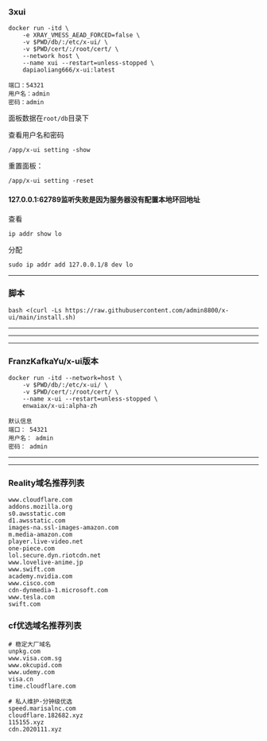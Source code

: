 ###  3xui

```
docker run -itd \
    -e XRAY_VMESS_AEAD_FORCED=false \
    -v $PWD/db/:/etc/x-ui/ \
    -v $PWD/cert/:/root/cert/ \
    --network host \
    --name xui --restart=unless-stopped \
    dapiaoliang666/x-ui:latest
```

```
端口：54321
用户名：admin
密码：admin
```

面板数据在`root/db`目录下

查看用户名和密码

```
/app/x-ui setting -show
```

重置面板：
```
/app/x-ui setting -reset
```

#### 127.0.0.1:62789监听失败是因为服务器没有配置本地环回地址
查看
```
ip addr show lo
```
分配
```
sudo ip addr add 127.0.0.1/8 dev lo
```

---
### 脚本
```
bash <(curl -Ls https://raw.githubusercontent.com/admin8800/x-ui/main/install.sh)
```

---

---

---

###  FranzKafkaYu/x-ui版本

```
docker run -itd --network=host \
    -v $PWD/db/:/etc/x-ui/ \
    -v $PWD/cert/:/root/cert/ \
    --name x-ui --restart=unless-stopped \
    enwaiax/x-ui:alpha-zh
```


```
默认信息
端口： 54321
用户名： admin
密码： admin
```

---


---
### Reality域名推荐列表
```
www.cloudflare.com
addons.mozilla.org
s0.awsstatic.com
d1.awsstatic.com
images-na.ssl-images-amazon.com
m.media-amazon.com
player.live-video.net
one-piece.com
lol.secure.dyn.riotcdn.net
www.lovelive-anime.jp
www.swift.com
academy.nvidia.com
www.cisco.com
cdn-dynmedia-1.microsoft.com
www.tesla.com
swift.com
```


### cf优选域名推荐列表
```
# 稳定大厂域名
unpkg.com
www.visa.com.sg
www.okcupid.com
www.udemy.com
visa.cn
time.cloudflare.com

# 私人维护-分钟级优选
speed.marisalnc.com
cloudflare.182682.xyz
115155.xyz
cdn.2020111.xyz
```
